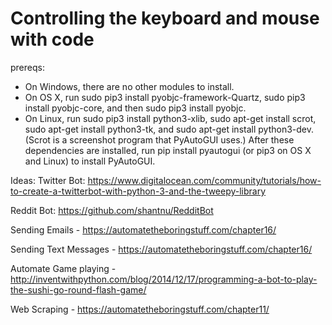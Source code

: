 # Controlling the keyboard and mouse with code
prereqs:
* On Windows, there are no other modules to install.
* On OS X, run sudo pip3 install pyobjc-framework-Quartz, sudo pip3 install pyobjc-core, and then sudo pip3 install pyobjc.
* On Linux, run sudo pip3 install python3-xlib, sudo apt-get install scrot, sudo apt-get install python3-tk, and sudo apt-get install python3-dev. (Scrot is a screenshot program that PyAutoGUI uses.)
After these dependencies are installed, run pip install pyautogui (or pip3 on OS X and Linux) to install PyAutoGUI.


Ideas:
Twitter Bot: https://www.digitalocean.com/community/tutorials/how-to-create-a-twitterbot-with-python-3-and-the-tweepy-library

Reddit Bot: https://github.com/shantnu/RedditBot

Sending Emails - https://automatetheboringstuff.com/chapter16/

Sending Text Messages - https://automatetheboringstuff.com/chapter16/

Automate Game playing - http://inventwithpython.com/blog/2014/12/17/programming-a-bot-to-play-the-sushi-go-round-flash-game/

Web Scraping - https://automatetheboringstuff.com/chapter11/


